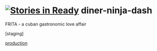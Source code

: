 [![Stories in Ready](https://badge.waffle.io/objectParadigm/diner-ninja-dash.png?label=ready&title=Ready)](https://waffle.io/objectParadigm/diner-ninja-dash)
diner-ninja-dash
================
FRITA - a cuban gastronomic love affair

[staging]

[production](http://frita.herokuapp.com/)
